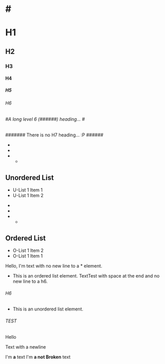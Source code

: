 #
# 
# #
# # #
# H1 #
## H2 ##
### H3 ###
#### H4 ####
##### H5 #####
###### H6 ######
###### #A long level 6 (######) heading... # ######
####### There is no H7 heading... :P ######

-
- 
- -

## Unordered List ##
- U-List 1 Item 1
- U-List 1 Item 2

*
* 
* *

## Ordered List ##
* O-List 1 Item 2
* O-List 1 Item 1

Hello, I'm text with no new line to a * element.
* This is an ordered list element.
TextTest with space at the end and no new line to a h6. 
###### H6 #########################################
- This is an unordered list element.
###### TEST #########################################

Hello

Text with a
newline

I'm **a** text
I'm **a
not Broken** text

